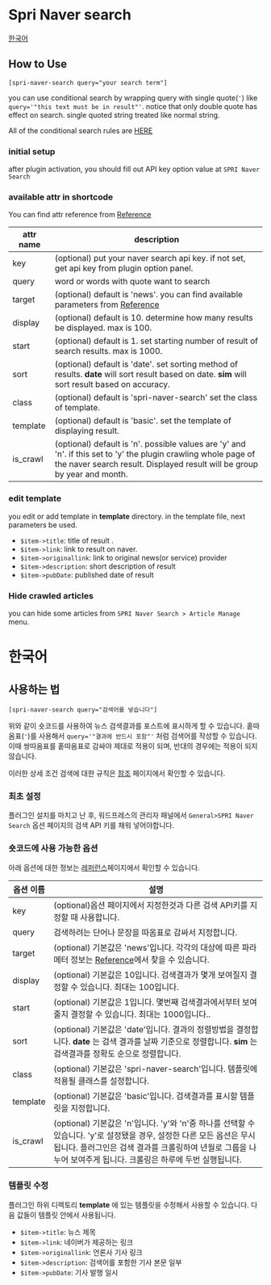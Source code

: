 Spri Naver search
====

[한국어](#한국어)

How to Use
----

`[spri-naver-search query="your search term"]`

you can use conditional search by wrapping query with single quote(`'`) like `query='"this text must be in result"'`. notice that only double quote has effect on search. single quoted string treated like normal string.

All of the conditional search rules are [HERE][conditional search]

[conditional search]:https://help.naver.com/support/contents/contents.nhn?serviceNo=606&categoryNo=1911

### initial setup

after plugin activation, you should fill out API key option value at `SPRI Naver Search`  

### available attr in shortcode
You can find attr reference from [Reference]

[Reference]:http://developer.naver.com/wiki/pages/SrchAPI

attr name|description
----------|-----------|
key| (optional) put your naver search api key. if not set, get api key from plugin option panel.
query| word or words with quote want to search
target| (optional) default is 'news'. you can find available parameters from [Reference] 
display| (optional) default is 10. determine how many results be displayed. max is 100.
start| (optional) default is 1. set starting number of result of search results. max is 1000.
sort|(optional) default is 'date'. set sorting method of results. **date** will sort result based on date. **sim** will sort result based on accuracy. 
class| (optional) default is 'spri-naver-search' set the class of template.
template| (optional) default is 'basic'. set the template of displaying result.
is_crawl| (optional) default is 'n'. possible values are 'y' and 'n'. if this set to 'y' the plugin crawling whole page of the naver search result. Displayed result will be group by year and month. 

### edit template

you edit or add template in __template__ directory. in the template file, next parameters be used.

- `$item->title`: title of result .
- `$item->link`: link to result on naver.
- `$item->originallink`: link to original news(or service) provider
- `$item->description`: short description of result
- `$item->pubDate`: published date of result

### Hide crawled articles

you can hide some articles from `SPRI Naver Search > Article Manage` menu.

# 한국어

사용하는 법
----------

`[spri-naver-search query="검색어를 넣습니다"]`

위와 같이 숏코드를 사용하여 뉴스 검색결과를 포스트에 표시하게 할 수 있습니다. 홑따옴표(`'`)를 사용해서  `query='"결과에 반드시 포함"'` 처럼 검색어를 작성할 수 있습니다. 이때 쌍따옴표를 홑따옴표로 감싸야 제대로 적용이 되며, 반대의 경우에는 적용이 되지 않습니다.

이러한 상세 조건 검색에 대한 규칙은 [참조][conditional search] 페이지에서 확인할 수 있습니다.

### 최초 설정

플러그인 설치를 마치고 난 후, 워드프레스의 관리자 패널에서 `General>SPRI Naver Search` 옵션 페이지의 검색 API 키를 채워 넣어야합니다.

### 숏코드에 사용 가능한 옵션

아래 옵션에 대한 정보는 [레퍼런스][Reference]페이지에서 확인할 수 있습니다.

[Reference]:http://developer.naver.com/wiki/pages/SrchAPI

옵션 이름|설명
----------|-----------|
key| (optional)옵션 페이지에서 지정한것과 다른 검색 API키를 지정할 때 사용합니다.
query| 검색하려는 단어나 문장을 따옴표로 감싸서 지정합니다.
target| (optional) 기본값은 'news'입니다. 각각의 대상에 따른 파라메터 정보는 [Reference]에서 찾을 수 있습니다. 
display| (optional) 기본값은 10입니다. 검색결과가 몇개 보여질지 결정할 수 있습니다. 최대는 100입니다.
start| (optional) 기본값은 1입니다. 몇번째 검색결과에서부터 보여줄지 결정할 수 있습니다. 최대는 1000입니다..
sort|(optional) 기본값은 'date'입니다. 결과의 정렬방법을 결정합니다. **date** 는 검색 결과를 날짜 기준으로 정렬합니다. **sim** 는 검색결과를 정확도 순으로 정렬합니다. 
class| (optional) 기본값은 'spri-naver-search'입니다. 템플릿에 적용될 클래스를 설정합니다.
template| (optional) 기본값은 'basic'입니다. 검색결과를 표시할 템플릿을 지정합니다.
is_crawl| (optional) 기본값은 'n'입니다. 'y'와 'n'중 하나를 선택할 수 있습니다. 'y'로 설정됐을 경우, 설정한 다른 모든 옵션은 무시됩니다. 플러그인은 검색 결과를 크롤링하여 년월로 그룹을 나누어 보여주게 됩니다. 크롤링은 하루에 두번 실행됩니다. 

### 템플릿 수정
플러그인 하위 디렉토리 __template__ 에 있는 템플릿을 수정해서 사용할 수 있습니다. 다음 값들이 템플릿 안에서 사용됩니다.

- `$item->title`: 뉴스 제목
- `$item->link`: 네이버가 제공하는 링크
- `$item->originallink`: 언론사 기사 링크
- `$item->description`: 검색어를 포함한 기사 본문 일부
- `$item->pubDate`: 기사 발행 일시